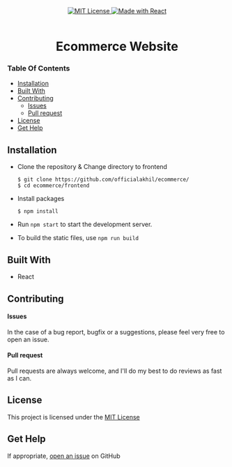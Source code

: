 <center>
<a href="https://github.com/officialakhil/ecommerce/blob/master/LICENSE">
    <img src="https://img.shields.io/badge/license-MIT-green?style=for-the-badge" alt="MIT License">
</a>
<a href="https://reactjs.org">
    <img src="https://img.shields.io/badge/Made%20With-React-61DAFB.svg?style=for-the-badge&logo=React" alt="Made with React">
</a>
<br/> <br/>
<h1> Ecommerce Website </a></h1>

</center>

### Table Of Contents

- [Installation](#installation)
- [Built With](#built-with)
- [Contributing](#contributing)
  - [Issues](#issues)
  - [Pull request](#pull-request)
- [License](#license)
- [Get Help](#get-help)

## Installation

- Clone the repository & Change directory to frontend

  ```console
  $ git clone https://github.com/officialakhil/ecommerce/
  $ cd ecommerce/frontend
  ```

- Install packages

  ```console
  $ npm install
  ```

- Run `npm start` to start the development server.

- To build the static files, use `npm run build`

## Built With

- React

## Contributing

#### Issues

In the case of a bug report, bugfix or a suggestions, please feel very free to open an issue.

#### Pull request

Pull requests are always welcome, and I'll do my best to do reviews as fast as I can.

## License

This project is licensed under the [MIT License](https://github.com/officialakhil/ecommerce/blob/master/LICENSE)

## Get Help

If appropriate, [open an issue](https://github.com/officalakhil/ecommerce/issues) on GitHub
